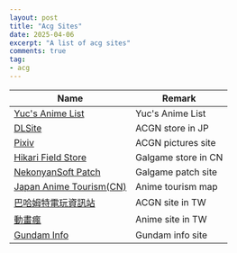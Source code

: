 ```yaml
---
layout: post
title: "Acg Sites"
date: 2025-04-06
excerpt: "A list of acg sites"
comments: true
tag:
- acg
---
```


| Name | Remark |
| --- | --- |
| [Yuc's Anime List](https://yuc.wiki/index/) | Yuc's Anime List |
| [DLSite](https://www.dlsite.com/index.html) | ACGN store in JP |
| [Pixiv](https://www.pixiv.net/) | ACGN pictures site |
| [Hikari Field Store](https://store.hikarifield.co.jp/) | Galgame store in CN |
| [NekonyanSoft Patch](https://patches.nekonyansoft.com/) | Galgame patch site |
| [Japan Anime Tourism(CN)](https://anitabi.cn/) | Anime tourism map |
| [巴哈姆特電玩資訊站](https://www.gamer.com.tw/) | ACGN site in TW |
| [動畫瘋](https://ani.gamer.com.tw/) | Anime site in TW |
| [Gundam Info](https://hk.gundam.info/) | Gundam info site |
